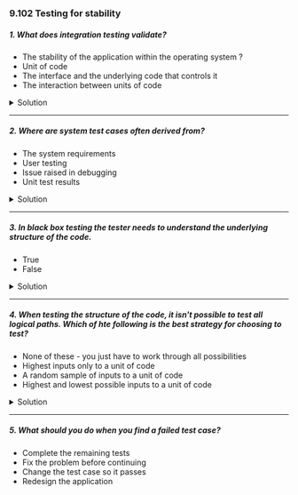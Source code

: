 ### 9.102 Testing for stability

##### 1. What does integration testing validate?

- The stability of the application within the operating system ?
- Unit of code
- The interface and the underlying code that controls it
- The interaction between units of code

<details>
  <summary>Solution</summary>

**"The interaction between units of code"**

### **Explanation:**

**Integration testing** is a software testing phase that ensures different units/modules of an application work together correctly. It validates how individual components **interact** and communicate with each other after being combined.

**Why the other options are incorrect?**

- ❌ **"The stability of the application within the operating system"**
  - This is related to **system testing**, not integration testing.
- ❌ **"Unit of code"**
  - This is covered by **unit testing**, which tests isolated parts of the code.
- ❌ **"The interface and the underlying code that controls it"**

  - This is more related to **UI testing** or **functional testing**, not specifically integration testing.

  **Example of Integration Testing:**

- Testing an **API call** from a frontend UI to a backend service.
- Validating **database interactions** when multiple modules need to store or retrieve data.

</details>

---

##### 2. Where are system test cases often derived from?

- The system requirements
- User testing
- Issue raised in debugging
- Unit test results

<details>
  <summary>Solution</summary>

**"The system requirements"**

**Explanation:**

**System test cases** are primarily derived from **system requirements** because system testing ensures that the complete application behaves as expected according to the specifications.

**Why the other options are incorrect?**

- ❌ **"User testing"**
  - User testing (such as **UAT - User Acceptance Testing**) happens later and is based on user experience rather than predefined system requirements.
- ❌ **"Issue raised in debugging"**
  - Debugging issues are typically addressed during **unit testing** or **integration testing**, not system testing.
- ❌ **"Unit test results"**

  - Unit tests focus on individual functions or components, while **system testing** evaluates the entire system as a whole.

  **Example:**

If a requirement states,
_"The application should allow users to reset their password via email verification,"_
then a system test case would be designed to verify whether this functionality works correctly.

</details>

---

##### 3. In black box testing the tester needs to understand the underlying structure of the code.

- True
- False

<details>
  <summary>Solution</summary>

**False**

**Explanation:**
In **black box testing**, the tester does **not** need to understand the **underlying structure or implementation** of the code. Instead, they focus on testing the **functionality** of the system based on the requirements and expected outcomes.

**Why?**

- Testers interact with the **software’s inputs and outputs** without looking at the internal code.
- It simulates real user behavior to ensure the system meets the specified requirements.
- Examples include **functional testing, system testing, and user acceptance testing (UAT).**

  **Contrast with White Box Testing**

- **White box testing** requires knowledge of the internal structure and logic of the code.
- It includes unit testing, integration testing, and code coverage analysis.

  **Example of Black Box Testing:**
  A tester verifies that entering an incorrect password three times locks the account **without knowing how the authentication logic is implemented in the code.**

</details>

---

##### 4. When testing the structure of the code, it isn't possible to test all logical paths. Which of hte following is the best strategy for choosing to test?

- None of these - you just have to work through all possibilities
- Highest inputs only to a unit of code
- A random sample of inputs to a unit of code
- Highest and lowest possible inputs to a unit of code

<details>
  <summary>Solution</summary>

**"Highest and lowest possible inputs to a unit of code"**

**Explanation:**
When testing the structure of the code (such as in **white-box testing** or **structural testing**), it is **impractical to test all possible logical paths** due to the **combinatorial explosion** of possibilities. The best strategy is to choose a representative set of test cases that cover edge cases effectively.

**Why this is the best choice?**

- Testing **highest and lowest inputs** helps identify potential **boundary errors** (e.g., buffer overflows, incorrect conditions).
- It ensures the code handles **extreme cases** properly (e.g., maximum values, minimum values, empty inputs).
- **Boundary Value Analysis (BVA)** is a well-known testing technique that focuses on the limits of input ranges.

  **Why the other options are incorrect?**

- ❌ **"None of these - you just have to work through all possibilities"**
  - Not practical due to too many possible logical paths.
- ❌ **"Highest inputs only to a unit of code"**
  - Only testing the maximum values ignores potential failures at the lower boundaries.
- ❌ **"A random sample of inputs to a unit of code"**

  - Random testing may **miss critical edge cases** where errors are most likely to occur.

  **Example:**
  If a function processes **ages (0–120 years)**, the best test cases would include:

- **Lowest boundary**: `0`
- **Highest boundary**: `120`
- **Just outside boundaries**: `-1` (invalid), `121` (invalid)

Would you like an example code snippet demonstrating boundary testing? 😊

</details>

---

##### 5. What should you do when you find a failed test case?

- Complete the remaining tests
- Fix the problem before continuing
- Change the test case so it passes
- Redesign the application
